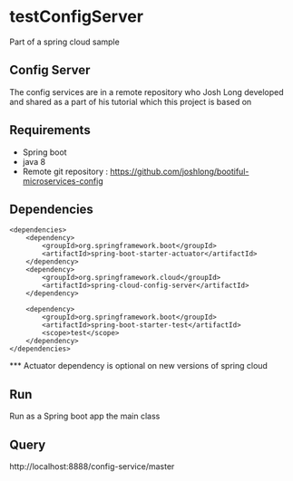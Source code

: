 # testConfigServer
Part of a spring cloud sample 

## Config Server 
The config services are in a  remote repository who Josh Long developed and shared as a part of his tutorial which this project is based on
## Requirements 
- Spring boot
- java 8
- Remote git repository : https://github.com/joshlong/bootiful-microservices-config
## Dependencies
	<dependencies>
		<dependency>
			<groupId>org.springframework.boot</groupId>
			<artifactId>spring-boot-starter-actuator</artifactId>
		</dependency>
		<dependency>
			<groupId>org.springframework.cloud</groupId>
			<artifactId>spring-cloud-config-server</artifactId>
		</dependency>

		<dependency>
			<groupId>org.springframework.boot</groupId>
			<artifactId>spring-boot-starter-test</artifactId>
			<scope>test</scope>
		</dependency>
	</dependencies>
  *** Actuator dependency is optional on new versions of spring cloud 
## Run
Run as a Spring boot app the main class 
## Query
http://localhost:8888/config-service/master
